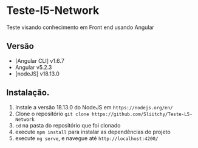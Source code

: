 # Teste-l5-Network
Teste visando conhecimento em Front end usando Angular

## Versão
* [Angular CLI] v1.6.7
* Angular v5.2.3
* [nodeJS] v18.13.0

## Instalação.
1. Instale a versão 18.13.0 do NodeJS em `https://nodejs.org/en/`
1. Clone o repositório `git clone https://github.com/Sliitchy/Teste-L5-Network`
1. `cd` na pasta do repositório que foi clonado
1. execute `npm install` para instalar as dependências do projeto
1. execute `ng serve`, e navegue até `http://localhost:4200/`


